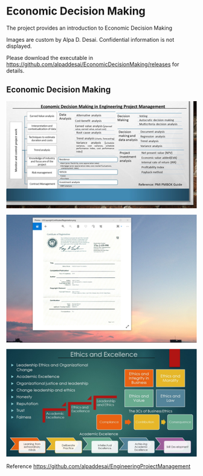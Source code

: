 # Economic Decision Making

The project provides an introduction to Economic Decision Making

Images are custom by Alpa D. Desai. Confidential information is not displayed.

Please download the executable in https://github.com/alpaddesai/EconomicDecisionMaking/releases for details.

## Economic Decision Making
![image](EconomicDecisionMaking.jpg)

![image](USCopyrightCertificate.png)

![image](Ethics.jpg)

Reference https://github.com/alpaddesai/EngineeringProjectManagement
